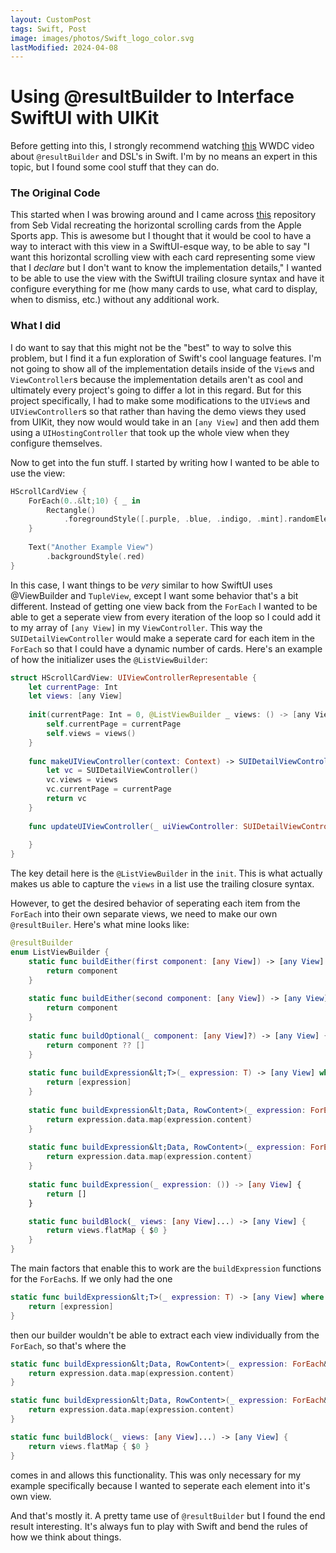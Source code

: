```yaml
---
layout: CustomPost
tags: Swift, Post
image: images/photos/Swift_logo_color.svg
lastModified: 2024-04-08
---
```

# Using @resultBuilder to Interface SwiftUI with UIKit

Before getting into this, I strongly recommend watching [this](https://developer.apple.com/videos/play/wwdc2021/10253/) WWDC video about `@resultBuilder` and DSL's in Swift. I'm by no means an expert in this topic, but I found some cool stuff that they can do.

### The Original Code

This started when I was browing around and I came across [this](https://github.com/sebjvidal/Sports-UI-Demo) repository from Seb Vidal recreating the horizontal scrolling cards from the Apple Sports app. This is awesome but I thought that it would be cool to have a way to interact with this view in a SwiftUI-esque way, to be able to say "I want this horizontal scrolling view with each card representing some view that I *declare* but I don't want to know the implementation details," I wanted to be able to use the view with the SwiftUI trailing closure syntax and have it configure everything for me (how many cards to use, what card to display, when to dismiss, etc.) without any additional work.

### What I did

I do want to say that this might not be the "best" to way to solve this problem, but I find it a fun exploration of Swift's cool language features. I'm not going to show all of the implementation details inside of the `View`s and `ViewController`s because the implementation details aren't as cool and ultimately every project's going to differ a lot in this regard. But for this project specifically, I had to make some modifications to the `UIView`s and `UIViewController`s so that rather than having the demo views they used from UIKit, they now would would take in an `[any View]` and then add them using a `UIHostingController` that took up the whole view when they configure themselves.

Now to get into the fun stuff. I started by writing how I wanted to be able to use the view:

```swift
HScrollCardView {
    ForEach(0..&lt;10) { _ in
        Rectangle()
            .foregroundStyle([.purple, .blue, .indigo, .mint].randomElement()!)
    }
    
    Text("Another Example View")
        .backgroundStyle(.red)
}
```

In this case, I want things to be *very* similar to how SwiftUI uses @ViewBuilder and `TupleView`, except I want some behavior that's a bit different. Instead of getting one view back from the `ForEach` I wanted to be able to get a seperate view from every iteration of the loop so I could add it to my array of `[any View]` in my `ViewController`. This way the `SUIDetailViewController` would make a seperate card for each item in the `ForEach` so that I could have a dynamic number of cards. Here's an example of how the initializer uses the `@ListViewBuilder`:

```swift
struct HScrollCardView: UIViewControllerRepresentable {
    let currentPage: Int
    let views: [any View]
    
    init(currentPage: Int = 0, @ListViewBuilder _ views: () -> [any View]) {
        self.currentPage = currentPage
        self.views = views()
    }
    
    func makeUIViewController(context: Context) -> SUIDetailViewController {
        let vc = SUIDetailViewController()
        vc.views = views
        vc.currentPage = currentPage
        return vc
    }
    
    func updateUIViewController(_ uiViewController: SUIDetailViewController, context: Context) {
        
    }
}
```

The key detail here is the `@ListViewBuilder` in the `init`. This is what actually makes us able to capture the `views` in a list use the trailing closure syntax.

However, to get the desired behavior of seperating each item from the `ForEach` into their own separate views, we need to make our own `@resultBuiler`. Here's what mine looks like:

```swift
@resultBuilder
enum ListViewBuilder {
    static func buildEither(first component: [any View]) -> [any View] {
        return component
    }
    
    static func buildEither(second component: [any View]) -> [any View] {
        return component
    }
    
    static func buildOptional(_ component: [any View]?) -> [any View] {
        return component ?? []
    }
    
    static func buildExpression&lt;T>(_ expression: T) -> [any View] where T: View {
        return [expression]
    }
    
    static func buildExpression&lt;Data, RowContent>(_ expression: ForEach&lt;Data, Data.Element, RowContent>) -> [any View] where Data : RandomAccessCollection, RowContent : View {
        return expression.data.map(expression.content)
    }
    
    static func buildExpression&lt;Data, RowContent>(_ expression: ForEach&lt;Data, Data.Element.ID, RowContent>) -> [any View] where Data : RandomAccessCollection, Data.Element : Identifiable, RowContent : View {
        return expression.data.map(expression.content)
    }
    
    static func buildExpression(_ expression: ()) -> [any View] {
        return []
    }

    static func buildBlock(_ views: [any View]...) -> [any View] {
        return views.flatMap { $0 }
    }
}
```

The main factors that enable this to work are the `buildExpression` functions for the `ForEach`s. If we only had the one 

```swift
static func buildExpression&lt;T>(_ expression: T) -> [any View] where T: View {
    return [expression]
}
```
then our builder wouldn't be able to extract each view individually from the `ForEach`, so that's where the 

```swift
static func buildExpression&lt;Data, RowContent>(_ expression: ForEach&lt;Data, Data.Element, RowContent>) -> [any View] where Data : RandomAccessCollection, RowContent : View {
    return expression.data.map(expression.content)
}

static func buildExpression&lt;Data, RowContent>(_ expression: ForEach&lt;Data, Data.Element.ID, RowContent>) -> [any View] where Data : RandomAccessCollection, Data.Element : Identifiable, RowContent : View {
    return expression.data.map(expression.content)
}

static func buildBlock(_ views: [any View]...) -> [any View] {
    return views.flatMap { $0 }
}
```

comes in and allows this functionality. This was only necessary for my example specifically because I wanted to seperate each element into it's own view.

And that's mostly it. A pretty tame use of `@resultBuilder` but I found the end result interesting. It's always fun to play with Swift and bend the rules of how we think about things.
